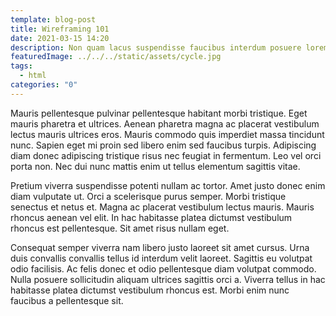 ```yaml
---
template: blog-post
title: Wireframing 101
date: 2021-03-15 14:20
description: Non quam lacus suspendisse faucibus interdum posuere lorem ipsum dolor.
featuredImage: ../../../static/assets/cycle.jpg
tags:
  - html
categories: "0"
---
```


Mauris pellentesque pulvinar pellentesque habitant morbi tristique. Eget mauris pharetra et ultrices. Aenean pharetra magna ac placerat vestibulum lectus mauris ultrices eros. Mauris commodo quis imperdiet massa tincidunt nunc. Sapien eget mi proin sed libero enim sed faucibus turpis. Adipiscing diam donec adipiscing tristique risus nec feugiat in fermentum. Leo vel orci porta non. Nec dui nunc mattis enim ut tellus elementum sagittis vitae.

Pretium viverra suspendisse potenti nullam ac tortor. Amet justo donec enim diam vulputate ut. Orci a scelerisque purus semper. Morbi tristique senectus et netus et. Magna ac placerat vestibulum lectus mauris. Mauris rhoncus aenean vel elit. In hac habitasse platea dictumst vestibulum rhoncus est pellentesque. Sit amet risus nullam eget.

Consequat semper viverra nam libero justo laoreet sit amet cursus. Urna duis convallis convallis tellus id interdum velit laoreet. Sagittis eu volutpat odio facilisis. Ac felis donec et odio pellentesque diam volutpat commodo. Nulla posuere sollicitudin aliquam ultrices sagittis orci a. Viverra tellus in hac habitasse platea dictumst vestibulum rhoncus est. Morbi enim nunc faucibus a pellentesque sit.
